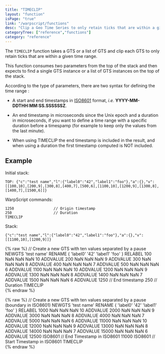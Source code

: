 ```yaml
---
title: "TIMECLIP"
layout: "function"
isPage: "true"
link: "/warpscript/functions"
desc: "Clip a Geo Time Series to only retain ticks that are within a given time range"
categoryTree: ["reference","functions"]
category: "reference"
---
```

 

The `TIMECLIP` function takes a GTS or a list of GTS and clip each GTS to only retain ticks that are within a given time range.

This function consumes two parameters from the top of the stack and then expects to find a single GTS instance or a list of GTS instances on the top of the stack.

According to the type of parameters, there are two syntax for defining the time range :

- A start and end timestamps in [ISO8601](http://en.wikipedia.org/wiki/ISO_8601) format, *i.e.* **YYYY-MM-DDTHH:MM:SS.SSSSSSZ**. 

- An end timestamp in microseconds since the Unix epoch and a duration in microseconds, if you want to define a time range with a specific duration before a timespamp (for example to keep only the values from the last minute).

- When using TIMECLIP the end timestamp is included in the result, and when using a duration the first timestamp computed is NOT included.

## Example ##

Initial stack:

    TOP: {"c":"test name","l":{"label0":"42","label1":"foo"},"a":{},"v":[[100,10],[200,9],[300,8],[400,7],[500,6],[1100,10],[1200,9],[1300,8],[1400,7],[1500,6]]}


WarpScript commands:

    1250                  // Origin timestamp
    250                   // Duration
    TIMECLIP  

Stack: 

    {"c":"test name","l":{"label0":"42","label1":"foo"},"a":{},"v":[[1100,10],[1200,9]]}


{% raw %}
<warp10-warpscript-widget backend="{{backend}}"  exec-endpoint="{{execEndpoint}}">// Create a new GTS with ten values separated by a pause 
NEWGTS 
'test name'
RENAME
{ 'label0' '42' 'label1' 'foo' }
RELABEL
100  NaN NaN NaN 10 ADDVALUE
200  NaN NaN NaN  9 ADDVALUE
300  NaN NaN NaN  8 ADDVALUE
400  NaN NaN NaN  7 ADDVALUE
500  NaN NaN NaN  6 ADDVALUE
1100  NaN NaN NaN 10 ADDVALUE
1200  NaN NaN NaN  9 ADDVALUE
1300  NaN NaN NaN  8 ADDVALUE
1400  NaN NaN NaN  7 ADDVALUE
1500  NaN NaN NaN  6 ADDVALUE
1250                  // End timestamp
250                   // Duration
TIMECLIP  
</warp10-warpscript-widget>
{% endraw %}    

{% raw %}
<warp10-warpscript-widget backend="{{backend}}"  exec-endpoint="{{execEndpoint}}">// Create a new GTS with ten values separated by a pause (boundary in ISO8601)
NEWGTS 
'test name'
RENAME
{ 'label0' '42' 'label1' 'foo' }
RELABEL
1000  NaN NaN NaN 10 ADDVALUE
2000  NaN NaN NaN  9 ADDVALUE
3000  NaN NaN NaN  8 ADDVALUE
4000  NaN NaN NaN  7 ADDVALUE
5000  NaN NaN NaN  6 ADDVALUE
11000  NaN NaN NaN 10 ADDVALUE
12000  NaN NaN NaN  9 ADDVALUE
13000  NaN NaN NaN  8 ADDVALUE
14000  NaN NaN NaN  7 ADDVALUE
15000  NaN NaN NaN  6 ADDVALUE
12500 ISO8601          // End Timestamp in ISO8601
11000 ISO8601          // Start Timestamp in ISO8601
TIMECLIP  
</warp10-warpscript-widget>
{% endraw %}  
